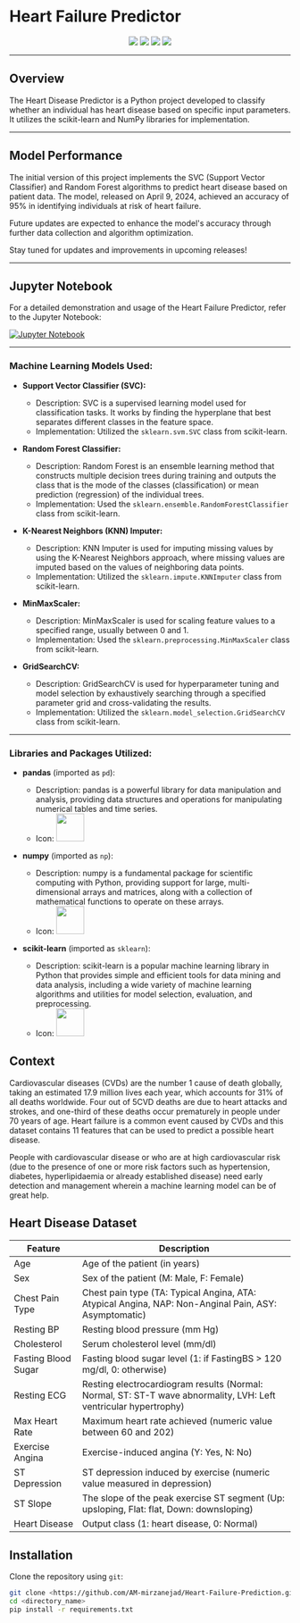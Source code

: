 # Heart Failure Predictor

<p align="center">
  <img src="https://img.shields.io/badge/Made%20with-Python-0078D4?style=for-the-badge&logo=python&logoColor=white">
  <img src="https://img.shields.io/badge/Numpy-777BB4?style=for-the-badge&logo=numpy&logoColor=white">
  <img src="https://img.shields.io/badge/Pandas-2C2D72?style=for-the-badge&logo=pandas&logoColor=white">
  <img src="https://img.shields.io/badge/Scikit_Learn-0078D4?style=for-the-badge&logo=scikit-learn&logoColor=white">
</p>

---

## Overview

The Heart Disease Predictor is a Python project developed to classify whether an individual has heart disease based on specific input parameters. It utilizes the scikit-learn and NumPy libraries for implementation.

---

## Model Performance

The initial version of this project implements the SVC (Support Vector Classifier) and Random Forest algorithms to predict heart disease based on patient data. The model, released on April 9, 2024, achieved an accuracy of 95% in identifying individuals at risk of heart failure.

Future updates are expected to enhance the model's accuracy through further data collection and algorithm optimization.

Stay tuned for updates and improvements in upcoming releases!

---

## Jupyter Notebook

For a detailed demonstration and usage of the Heart Failure Predictor, refer to the Jupyter Notebook:

[![Jupyter Notebook](https://img.shields.io/badge/Open%20in-Jupyter%20Notebook-orange?style=for-the-badge&logo=jupyter)](https://github.com/AM-mirzanejad/Heart-Failure-Prediction/blob/main/Heart-Prediction.ipynb)

---




### Machine Learning Models Used:

- **Support Vector Classifier (SVC):**
  - Description: SVC is a supervised learning model used for classification tasks. It works by finding the hyperplane that best separates different classes in the feature space.
  - Implementation: Utilized the `sklearn.svm.SVC` class from scikit-learn.

- **Random Forest Classifier:**
  - Description: Random Forest is an ensemble learning method that constructs multiple decision trees during training and outputs the class that is the mode of the classes (classification) or mean prediction (regression) of the individual trees.
  - Implementation: Used the `sklearn.ensemble.RandomForestClassifier` class from scikit-learn.

- **K-Nearest Neighbors (KNN) Imputer:**
  - Description: KNN Imputer is used for imputing missing values by using the K-Nearest Neighbors approach, where missing values are imputed based on the values of neighboring data points.
  - Implementation: Utilized the `sklearn.impute.KNNImputer` class from scikit-learn.

- **MinMaxScaler:**
  - Description: MinMaxScaler is used for scaling feature values to a specified range, usually between 0 and 1.
  - Implementation: Used the `sklearn.preprocessing.MinMaxScaler` class from scikit-learn.

- **GridSearchCV:**
  - Description: GridSearchCV is used for hyperparameter tuning and model selection by exhaustively searching through a specified parameter grid and cross-validating the results.
  - Implementation: Utilized the `sklearn.model_selection.GridSearchCV` class from scikit-learn.

---

### Libraries and Packages Utilized:

- **pandas** (imported as `pd`):
  - Description: pandas is a powerful library for data manipulation and analysis, providing data structures and operations for manipulating numerical tables and time series.
  - Icon: <img src="https://img.icons8.com/color/48/000000/pandas.png" width="50" height="50"/>

- **numpy** (imported as `np`):
  - Description: numpy is a fundamental package for scientific computing with Python, providing support for large, multi-dimensional arrays and matrices, along with a collection of mathematical functions to operate on these arrays.
  - Icon: <img src="https://img.icons8.com/color/48/000000/numpy.png" width="50" height="50"/>

- **scikit-learn** (imported as `sklearn`):
  - Description: scikit-learn is a popular machine learning library in Python that provides simple and efficient tools for data mining and data analysis, including a wide variety of machine learning algorithms and utilities for model selection, evaluation, and preprocessing.
  - Icon: <img src="https://icon.icepanel.io/Technology/svg/scikit-learn.svg" width="50" height="50"/>










## Context

Cardiovascular diseases (CVDs) are the number 1 cause of death globally, taking an estimated 17.9 million lives each year, which accounts for 31% of all deaths worldwide. Four out of 5CVD deaths are due to heart attacks and strokes, and one-third of these deaths occur prematurely in people under 70 years of age. Heart failure is a common event caused by CVDs and this dataset contains 11 features that can be used to predict a possible heart disease.

People with cardiovascular disease or who are at high cardiovascular risk (due to the presence of one or more risk factors such as hypertension, diabetes, hyperlipidaemia or already established disease) need early detection and management wherein a machine learning model can be of great help.

## Heart Disease Dataset

| Feature         | Description                                                                                         |
|-----------------|-----------------------------------------------------------------------------------------------------|
| Age             | Age of the patient (in years)                                                                       |
| Sex             | Sex of the patient (M: Male, F: Female)                                                             |
| Chest Pain Type | Chest pain type (TA: Typical Angina, ATA: Atypical Angina, NAP: Non-Anginal Pain, ASY: Asymptomatic) |
| Resting BP      | Resting blood pressure (mm Hg)                                                                      |
| Cholesterol     | Serum cholesterol level (mm/dl)                                                                     |
| Fasting Blood Sugar | Fasting blood sugar level (1: if FastingBS > 120 mg/dl, 0: otherwise)                               |
| Resting ECG     | Resting electrocardiogram results (Normal: Normal, ST: ST-T wave abnormality, LVH: Left ventricular hypertrophy) |
| Max Heart Rate  | Maximum heart rate achieved (numeric value between 60 and 202)                                       |
| Exercise Angina | Exercise-induced angina (Y: Yes, N: No)                                                             |
| ST Depression   | ST depression induced by exercise (numeric value measured in depression)                             |
| ST Slope        | The slope of the peak exercise ST segment (Up: upsloping, Flat: flat, Down: downsloping)             |
| Heart Disease   | Output class (1: heart disease, 0: Normal)                                                          |

## Installation

Clone the repository using `git`:

```bash
git clone <https://github.com/AM-mirzanejad/Heart-Failure-Prediction.git>
cd <directory_name>
pip install -r requirements.txt
